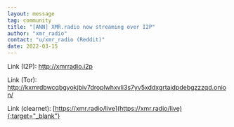 ```yaml
---
layout: message
tag: community
title: "[ANN] XMR.radio now streaming over I2P"
author: "xmr_radio"	
contact: "u/xmr_radio (Reddit)"
date: 2022-03-15
---
```


Link (I2P): http://xmrradio.i2p

Link (Tor): http://kxmrdbwcqbgyokjbiv7droplwhxvli3s7yv5xddxgrtajdpdebgzzzqd.onion/

Link (clearnet): [https://xmr.radio/live](https://xmr.radio/live){:target="_blank"}
